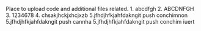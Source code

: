 Place to upload code and additional files related.
1.
abcdfgh
2.
ABCDNFGH
3.
1234678
4.
chsakjhckjxhcjxzb
5.jfhdjhfkjahfdakngit push conchimnon
5.jfhdjhfkjahfdakngit push cannha
5.jfhdjhfkjahfdakngit push conchim
iuert